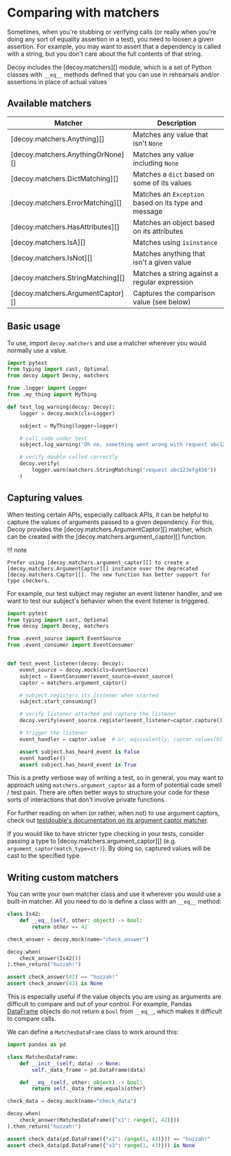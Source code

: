 # Comparing with matchers

Sometimes, when you're stubbing or verifying calls (or really when you're doing any sort of equality assertion in a test), you need to loosen a given assertion. For example, you may want to assert that a dependency is called with a string, but you don't care about the full contents of that string.

Decoy includes the [decoy.matchers][] module, which is a set of Python classes with `__eq__` methods defined that you can use in rehearsals and/or assertions in place of actual values

## Available matchers

| Matcher                           | Description                                          |
| --------------------------------- | ---------------------------------------------------- |
| [decoy.matchers.Anything][]       | Matches any value that isn't `None`                  |
| [decoy.matchers.AnythingOrNone][] | Matches any value including `None`                   |
| [decoy.matchers.DictMatching][]   | Matches a `dict` based on some of its values         |
| [decoy.matchers.ErrorMatching][]  | Matches an `Exception` based on its type and message |
| [decoy.matchers.HasAttributes][]  | Matches an object based on its attributes            |
| [decoy.matchers.IsA][]            | Matches using `isinstance`                           |
| [decoy.matchers.IsNot][]          | Matches anything that isn't a given value            |
| [decoy.matchers.StringMatching][] | Matches a string against a regular expression        |
| [decoy.matchers.ArgumentCaptor][] | Captures the comparison value (see below)            |

## Basic usage

To use, import `decoy.matchers` and use a matcher wherever you would normally use a value.

```python
import pytest
from typing import cast, Optional
from decoy import Decoy, matchers

from .logger import Logger
from .my_thing import MyThing

def test_log_warning(decoy: Decoy):
    logger = decoy.mock(cls=Logger)

    subject = MyThing(logger=logger)

    # call code under test
    subject.log_warning("Oh no, something went wrong with request abc123efg456")

    # verify double called correctly
    decoy.verify(
        logger.warn(matchers.StringMatching("request abc123efg456"))
    )
```

## Capturing values

When testing certain APIs, especially callback APIs, it can be helpful to capture the values of arguments passed to a given dependency. For this, Decoy provides the [decoy.matchers.ArgumentCaptor][] matcher, which can be created with the [decoy.matchers.argument_captor][] function.

!!! note

    Prefer using [decoy.matchers.argument_captor][] to create a [decoy.matchers.ArgumentCaptor][] instance over the deprecated [decoy.matchers.Captor][]. The new function has better support for type checkers.

For example, our test subject may register an event listener handler, and we want to test our subject's behavior when the event listener is triggered.

```py
import pytest
from typing import cast, Optional
from decoy import Decoy, matchers

from .event_source import EventSource
from .event_consumer import EventConsumer


def test_event_listener(decoy: Decoy):
    event_source = decoy.mock(cls=EventSource)
    subject = EventConsumer(event_source=event_source)
    captor = matchers.argument_captor()

    # subject registers its listener when started
    subject.start_consuming()

    # verify listener attached and capture the listener
    decoy.verify(event_source.register(event_listener=captor.capture()))

    # trigger the listener
    event_handler = captor.value  # or, equivalently, captor.values[0]

    assert subject.has_heard_event is False
    event_handler()
    assert subject.has_heard_event is True
```

This is a pretty verbose way of writing a test, so in general, you may want to approach using `matchers.argument_captor` as a form of potential code smell / test pain. There are often better ways to structure your code for these sorts of interactions that don't involve private functions.

For further reading on when (or rather, when not) to use argument captors, check out [testdouble's documentation on its argument captor matcher](https://github.com/testdouble/testdouble.js/blob/main/docs/6-verifying-invocations.md#tdmatcherscaptor).

If you would like to have stricter type checking in your tests, consider passing a type to [decoy.matchers.argument_captor][] (e.g. `argument_captor(match_type=str)`). By doing so, captured values will be cast to the specified type.

## Writing custom matchers

You can write your own matcher class and use it wherever you would use a built-in matcher. All you need to do is define a class with an `__eq__` method:

```python
class Is42:
    def __eq__(self, other: object) -> bool:
        return other == 42

check_answer = decoy.mock(name="check_answer")

decoy.when(
    check_answer(Is42())
).then_return("huzzah!")

assert check_answer(42) == "huzzah!"
assert check_answer(43) is None
```

This is especially useful if the value objects you are using as arguments are difficult to compare and out of your control. For example, Pandas [DataFrame][] objects do not return a `bool` from `__eq__`, which makes it difficult to compare calls.

We can define a `MatchesDataFrame` class to work around this:

```python
import pandas as pd

class MatchesDataFrame:
    def __init__(self, data) -> None:
        self._data_frame = pd.DataFrame(data)

    def __eq__(self, other: object) -> bool:
        return self._data_frame.equals(other)

check_data = decoy.mock(name="check_data")

decoy.when(
    check_answer(MatchesDataFrame({"x1": range(1, 42)}))
).then_return("huzzah!")

assert check_data(pd.DataFrame({"x1": range(1, 42)})) == "huzzah!"
assert check_data(pd.DataFrame({"x1": range(1, 43)})) is None
```

[DataFrame]: https://pandas.pydata.org/pandas-docs/stable/reference/api/pandas.DataFrame.html
